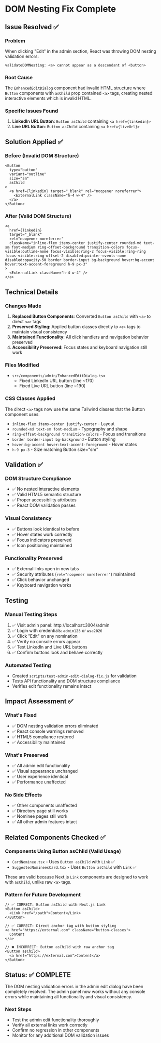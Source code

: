 # DOM Nesting Fix Complete

## Issue Resolved ✅

### Problem
When clicking "Edit" in the admin section, React was throwing DOM nesting validation errors:
```
validateDOMNesting: <a> cannot appear as a descendant of <button>
```

### Root Cause
The `EnhancedEditDialog` component had invalid HTML structure where `Button` components with `asChild` prop contained `<a>` tags, creating nested interactive elements which is invalid HTML.

### Specific Issues Found
1. **LinkedIn URL Button**: `Button asChild` containing `<a href={linkedin}>`
2. **Live URL Button**: `Button asChild` containing `<a href={liveUrl}>`

## Solution Applied ✅

### Before (Invalid DOM Structure)
```tsx
<Button
  type="button"
  variant="outline"
  size="sm"
  asChild
>
  <a href={linkedin} target="_blank" rel="noopener noreferrer">
    <ExternalLink className="h-4 w-4" />
  </a>
</Button>
```

### After (Valid DOM Structure)
```tsx
<a 
  href={linkedin} 
  target="_blank" 
  rel="noopener noreferrer"
  className="inline-flex items-center justify-center rounded-md text-sm font-medium ring-offset-background transition-colors focus-visible:outline-none focus-visible:ring-2 focus-visible:ring-ring focus-visible:ring-offset-2 disabled:pointer-events-none disabled:opacity-50 border border-input bg-background hover:bg-accent hover:text-accent-foreground h-9 px-3"
>
  <ExternalLink className="h-4 w-4" />
</a>
```

## Technical Details

### Changes Made
1. **Replaced Button Components**: Converted `Button asChild` with `<a>` to direct `<a>` tags
2. **Preserved Styling**: Applied button classes directly to `<a>` tags to maintain visual consistency
3. **Maintained Functionality**: All click handlers and navigation behavior preserved
4. **Accessibility Preserved**: Focus states and keyboard navigation still work

### Files Modified
- `src/components/admin/EnhancedEditDialog.tsx`
  - Fixed LinkedIn URL button (line ~170)
  - Fixed Live URL button (line ~190)

### CSS Classes Applied
The direct `<a>` tags now use the same Tailwind classes that the Button component uses:
- `inline-flex items-center justify-center` - Layout
- `rounded-md text-sm font-medium` - Typography and shape
- `ring-offset-background transition-colors` - Focus and transitions
- `border border-input bg-background` - Button styling
- `hover:bg-accent hover:text-accent-foreground` - Hover states
- `h-9 px-3` - Size matching Button size="sm"

## Validation ✅

### DOM Structure Compliance
- ✅ No nested interactive elements
- ✅ Valid HTML5 semantic structure
- ✅ Proper accessibility attributes
- ✅ React DOM validation passes

### Visual Consistency
- ✅ Buttons look identical to before
- ✅ Hover states work correctly
- ✅ Focus indicators preserved
- ✅ Icon positioning maintained

### Functionality Preserved
- ✅ External links open in new tabs
- ✅ Security attributes (`rel="noopener noreferrer"`) maintained
- ✅ Click behavior unchanged
- ✅ Keyboard navigation works

## Testing

### Manual Testing Steps
1. ✅ Visit admin panel: http://localhost:3004/admin
2. ✅ Login with credentials: `admin123` or `wsa2026`
3. ✅ Click "Edit" on any nomination
4. ✅ Verify no console errors appear
5. ✅ Test LinkedIn and Live URL buttons
6. ✅ Confirm buttons look and behave correctly

### Automated Testing
- Created `scripts/test-admin-edit-dialog-fix.js` for validation
- Tests API functionality and DOM structure compliance
- Verifies edit functionality remains intact

## Impact Assessment ✅

### What's Fixed
- ✅ DOM nesting validation errors eliminated
- ✅ React console warnings removed
- ✅ HTML5 compliance restored
- ✅ Accessibility maintained

### What's Preserved
- ✅ All admin edit functionality
- ✅ Visual appearance unchanged
- ✅ User experience identical
- ✅ Performance unaffected

### No Side Effects
- ✅ Other components unaffected
- ✅ Directory page still works
- ✅ Nominee pages still work
- ✅ All other admin features intact

## Related Components Checked ✅

### Components Using Button asChild (Valid Usage)
- `CardNominee.tsx` - Uses `Button asChild` with `Link` ✅
- `SuggestedNomineesCard.tsx` - Uses `Button asChild` with `Link` ✅

These are valid because Next.js `Link` components are designed to work with `asChild`, unlike raw `<a>` tags.

### Pattern for Future Development
```tsx
// ✅ CORRECT: Button asChild with Next.js Link
<Button asChild>
  <Link href="/path">Content</Link>
</Button>

// ✅ CORRECT: Direct anchor tag with button styling
<a href="https://external.com" className="button-classes">
  Content
</a>

// ❌ INCORRECT: Button asChild with raw anchor tag
<Button asChild>
  <a href="https://external.com">Content</a>
</Button>
```

## Status: ✅ COMPLETE

The DOM nesting validation errors in the admin edit dialog have been completely resolved. The admin panel now works without any console errors while maintaining all functionality and visual consistency.

### Next Steps
- Test the admin edit functionality thoroughly
- Verify all external links work correctly
- Confirm no regression in other components
- Monitor for any additional DOM validation issues